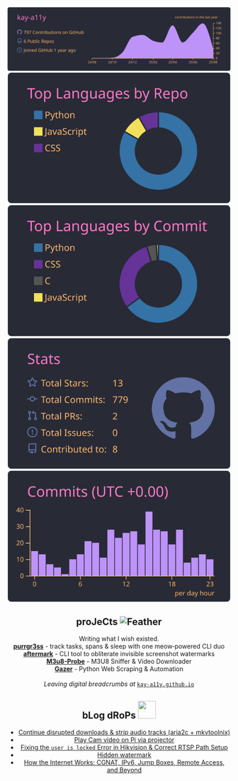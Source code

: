 <!-- GITHUB PROFILE SUMMARY CARDS -->
<p align="center">
  <a href="https://github.com/vn7n24fzkq/github-profile-summary-cards">
    <img src="https://raw.githubusercontent.com/kay-a11y/kay-a11y/main/profile-summary-card-output/dracula/0-profile-details.svg">
  </a>
  <a href="https://github.com/vn7n24fzkq/github-profile-summary-cards">
    <img src="https://raw.githubusercontent.com/kay-a11y/kay-a11y/main/profile-summary-card-output/dracula/1-repos-per-language.svg">
  </a>
  <a href="https://github.com/vn7n24fzkq/github-profile-summary-cards">
    <img src="https://raw.githubusercontent.com/kay-a11y/kay-a11y/main/profile-summary-card-output/dracula/2-most-commit-language.svg">
  </a><br>
  <a href="https://github.com/vn7n24fzkq/github-profile-summary-cards">
    <img src="https://raw.githubusercontent.com/kay-a11y/kay-a11y/main/profile-summary-card-output/dracula/3-stats.svg">
  </a>
  <a href="https://github.com/vn7n24fzkq/github-profile-summary-cards">
    <img src="https://raw.githubusercontent.com/kay-a11y/kay-a11y/main/profile-summary-card-output/dracula/4-productive-time.svg">
  </a>
</p>

<!-- ========= PROJECTS ========= -->
<div align="center">
  <h2>proJeCts <img src="https://media.giphy.com/media/ThYvJOgOHnuRNkQahc/giphy.gif?cid=ecf05e47r6wwt9rsccj8zc4fghnp91uk4uz8ve7ac4w2j04l&ep=v1_stickers_search&rid=giphy.gif&ct=s" alt="Feather" width="35" height="35"></h3>

  <!-- <div align="center">
  <img src="https://user-images.githubusercontent.com/74038190/212284087-bbe7e430-757e-4901-90bf-4cd2ce3e1852.gif" width="100">
  </div> -->

  <p>
    Writing what I wish existed.<br>
    <a href="https://github.com/kay-a11y/purrgr3ss" target="_blank"><b>purrgr3ss</b></a> - track tasks, spans & sleep with one meow‑powered CLI duo<br>
    <a href="https://github.com/kay-a11y/aftermark" target="_blank"><b>aftermark</b></a> - CLI tool to obliterate invisible screenshot watermarks<br>
    <a href="https://github.com/kay-a11y/M3u8-Probe" target="_blank"><b>M3u8-Probe</b></a> - M3U8 Sniffer & Video Downloader<br>
    <a href="https://github.com/kay-a11y/Gazer" target="_blank"><b>Gazer</b></a> - Python Web Scraping & Automation<br><br>
    <i>Leaving digital breadcrumbs at</i> <a href="https://kay-a11y.github.io/" target="_blank"><code>kay-a11y.github.io</code></a>
  </p>
</div>

<div align="center">
  <h2 align="center">bLog dRoPs <img src="https://media0.giphy.com/media/v1.Y2lkPTc5MGI3NjExcHl2MnBodGNlMmwwOGMxanphYmI0cHEwc2FoMmk5cGUyZGtkYjJxdSZlcD12MV9pbnRlcm5hbF9naWZfYnlfaWQmY3Q9cw/Sh1iCtJZEdx4PFYy4q/giphy.gif" width="40" height="40" data-target="github-logo"></h2>

<!-- BLOG-POST-LIST:START -->
- [Continue disrupted downloads &amp; strip audio tracks &lpar;aria2c + mkvtoolnix&rpar;](https://kay-a11y.github.io/posts/aria2c-mkvtoolnix/)
- [Play Cam video on Pi via projector](https://kay-a11y.github.io/posts/pi-projector-play-vid/)
- [Fixing the `user is locked` Error in Hikvision &amp; Correct RTSP Path Setup](https://kay-a11y.github.io/posts/cam-lock/)
- [Hidden watermark](https://kay-a11y.github.io/posts/aftermark-watermark/)
- [How the Internet Works: CGNAT, IPv6, Jump Boxes, Remote Access, and Beyond](https://kay-a11y.github.io/posts/how-internet-works/)
<!-- BLOG-POST-LIST:END -->

<!-- --- -->

<!-- ========= INTERESTS (Visualized) ========= -->
<!-- <div align="center">
  <h3>Interests & Inspirations <img src="https://media.giphy.com/media/v1.Y2lkPTc5MGI3NjExZDh6azNxMWwwa2IzdmVzanZ4b2xjcWoyeXY3eDB0MTFsdGt0aGNhbSZlcD12MV9zdGlja2Vyc19zZWFyY2gmY3Q9cw/5ZXA1Gb4uleV1nHVhF/giphy.gif" width="45" height="45" data-target="code-rain"></h3>
  
  <br>

  <img src="https://img.shields.io/badge/-Code-000000?style=flat-square&logo=visual-studio-code&logoColor=007ACC" alt="Code"/>
  &nbsp;
  <img src="https://img.shields.io/badge/-Hacking-000000?style=flat-square&logo=hackthebox&logoColor=9FEF00" alt="Hacking"/>
  &nbsp;
  <img src="https://img.shields.io/badge/-V_for_Vendetta-000000?style=flat-square&logo=v&logoColor=E10600" alt="V for Vendetta"/> 
  &nbsp;
  <img src="https://img.shields.io/badge/-Cyberpunk-000000?style=flat-square&logo=cyberdefenders&logoColor=FDF20C" alt="Cyberpunk"/>
  &nbsp;
  <img src="https://img.shields.io/badge/-Gaming-000000?style=flat-square&logo=steam&logoColor=FFFFFF" alt="Gaming"/>
  &nbsp;
  <img src="https://img.shields.io/badge/-Reading-000000?style=flat-square&logo=bookstack&logoColor=FFA500" alt="Reading"/>
  &nbsp;
  <img src="https://img.shields.io/badge/-Chaos-000000?style=flat-square&logo=matrix&logoColor=00FF00" alt="Chaos"/> 
</div>

<br> -->

<!-- ========= FOOTER / TRIBUTE ========= -->
<!-- <div align="center">
  <img src="https://kay-a11y.github.io/assets/img/ghost/026.jpeg" alt="Free Kevin" width="500"> 
  <br>
  <img src="https://img.shields.io/badge/Ghost-in%20the%20Wires-black?style=for-the-badge&logo=ghostery" alt="Ghost in the Wires Badge"> 
</div> -->
